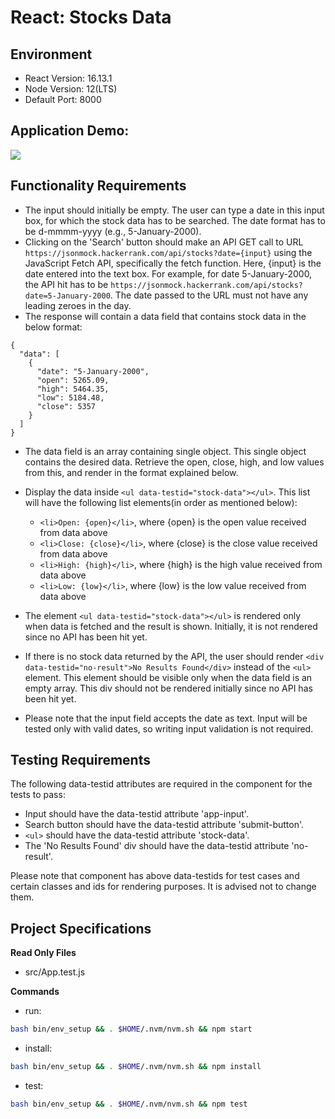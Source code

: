 # React: Stocks Data

## Environment 

- React Version: 16.13.1
- Node Version: 12(LTS)
- Default Port: 8000

## Application Demo:

![](https://hrcdn.net/s3_pub/istreet-assets/ypsXP2TV_jJ_W9qOYC4AVw/Screen%20Recording%202020-03-26%20at%202.06.18%20AM.2020-03-26%2002_11_08.gif)

## Functionality Requirements

- The input should initially be empty. The user can type a date in this input box, for which the stock data has to be searched. The date format has to be d-mmmm-yyyy (e.g., 5-January-2000).
- Clicking on the 'Search' button should make an API GET call to URL `https://jsonmock.hackerrank.com/api/stocks?date={input}` using the JavaScript Fetch API, specifically the fetch function. Here, {input} is the date entered into the text box. For example, for date 5-January-2000, the API hit has to be `https://jsonmock.hackerrank.com/api/stocks?date=5-January-2000`. The date passed to the URL must not have any leading zeroes in the day.
- The response will contain a data field that contains stock data in the below format:
```
{
  "data": [
    {
      "date": "5-January-2000",
      "open": 5265.09,
      "high": 5464.35,
      "low": 5184.48,
      "close": 5357
    }
  ]
}
``` 
- The data field is an array containing single object. This single object contains the desired data. Retrieve the open, close, high, and low values from this, and render in the format explained below.
- Display the data inside `<ul data-testid="stock-data"></ul>`. This list will have the following list elements(in order as mentioned below):
  * `<li>Open: {open}</li>`, where {open} is the open value received from data above
  * `<li>Close: {close}</li>`, where {close} is the close value received from data above
  * `<li>High: {high}</li>`, where {high} is the high value received from data above
  * `<li>Low: {low}</li>`, where {low} is the low value received from data above

- The element `<ul data-testid="stock-data"></ul>` is rendered only when data is fetched and the result is shown. Initially, it is not rendered since no API has been hit yet.
- If there is no stock data returned by the API, the user should render `<div data-testid="no-result">No Results Found</div>` instead of the `<ul>` element. This element should be visible only when the data field is an empty array. This div should not be rendered initially since no API has been hit yet.
- Please note that the input field accepts the date as text. Input will be tested only with valid dates, so writing input validation is not required.

## Testing Requirements

The following data-testid attributes are required in the component for the tests to pass:

- Input should have the data-testid attribute 'app-input'.
- Search button should have the data-testid attribute 'submit-button'.
- `<ul>` should have the data-testid attribute 'stock-data'.
- The 'No Results Found' div should have the data-testid attribute 'no-result'.

Please note that component has above data-testids for test cases and certain classes and ids for rendering purposes. It is advised not to change them.

## Project Specifications

**Read Only Files**
- src/App.test.js

**Commands**
- run: 
```bash
bash bin/env_setup && . $HOME/.nvm/nvm.sh && npm start
```
- install: 
```bash
bash bin/env_setup && . $HOME/.nvm/nvm.sh && npm install
```
- test: 
```bash
bash bin/env_setup && . $HOME/.nvm/nvm.sh && npm test
```
